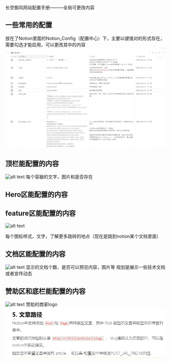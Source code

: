  长空御风网站配置手册———全局可更改内容

## 一些常用的配置
放在了Notion里面的Notion_Config（配置中心）下，主要以键值对的形式存在，需要勾选才能启用，可以更改其中的内容
![alt text](image.png)

## 顶栏能配置的内容
![alt text](image-1.png)
每个容器的文字，图片和是否存在

## Hero区能配置的内容

## feature区能配置的内容
![alt text](image-3.png)

每个图标样式，文字，了解更多跳转的地点（现在是跳到notion某个文档里面）

## 文档区能配置的内容
![alt text](image-4.png)
显示的文档个数、是否可以预览内容，图片等
规划是展示一些技术文档或者宣传动态

## 赞助区和底栏能配置的内容
![alt text](image-2.png)
赞助的商家logo
![img.png](img.png)
